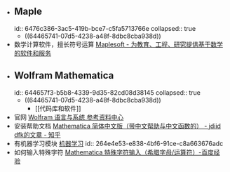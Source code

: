 - ## Maple
  id:: 6476c386-3ac5-419b-bce7-c5fa5713766e
  collapsed:: true
	- ((64465741-07d5-4238-a48f-8dbc8cba938d))
- 数学计算软件，擅长符号运算 [Maplesoft - 为教育、工程、研究提供基于数学的软件和服务](https://www.maplesoft.com.cn/index.shtml)
- ## Wolfram Mathematica
  id:: 644657f3-b5b8-4339-9d35-82cd08d38145
  collapsed:: true
	- ((64465741-07d5-4238-a48f-8dbc8cba938d))
		- [[代码库和软件]]
- 官网 [Wolfram 语言与系统 参考资料中心](https://reference.wolfram.com/language/)
- 安装帮助文档 [Mathematica 简体中文版（带中文帮助与中文函数的） - jdiid dfk的文章 - 知乎](https://zhuanlan.zhihu.com/p/400828530)
- 有机器学习模块 [机器学习](https://reference.wolfram.com/language/guide/MachineLearning.html)
  id:: 264e4e53-e838-4bf6-91ce-c8a663676adc
- 如何输入特殊字符 [Mathematica 特殊字符输入（希腊字母/运算符）-百度经验](https://jingyan.baidu.com/article/948f5924c62db5d80ff5f9e7.html)